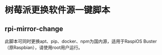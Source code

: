 # 树莓派更换软件源一键脚本
## rpi-mirror-change
此脚本可同时更换apt、pip、docker、npm为国内源，适用于RaspiOS Buster（原Raspbian），请使用root用户运行。
